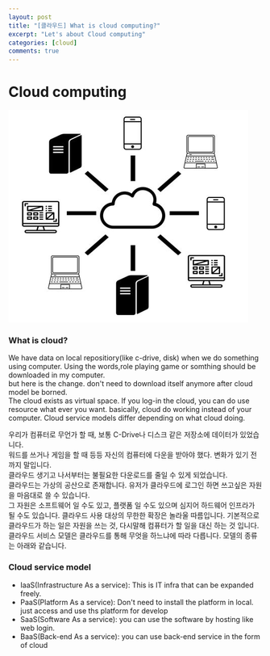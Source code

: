 ```yaml
---
layout: post
title: "[클라우드] What is cloud computing?"
excerpt: "Let's about Cloud computing"
categories: [cloud]
comments: true
---
```


# Cloud computing

![Precoure_mission_step](/img/cloud-computing.JPG)

### What is cloud?

We have data on local repositiory(like c-drive, disk) when we do something using computer.
Using the words,role playing game or somthing should be downloaded in my computer. <br>
but here is the change. don't need to download itself anymore after cloud model be borned.<br>
The cloud exists as virtual space. If you log-in the cloud, you can do use resource what ever you want.
basically, cloud do working instead of your computer. Cloud service models differ depending on what cloud doing.

우리가 컴퓨터로 무언가 할 때, 보통 C-Drive나 디스크 같은 저장소에 데이터가 있었습니다.<br>
워드를 쓰거나 게임을 할 때 등등 자신의 컴퓨터에 다운을 받아야 했다. 변화가 있기 전까지 말입니다.<br>
클라우드 생기고 나서부터는 불필요한 다운로드를 줄일 수 있게 되었습니다.<br>
클라우드는 가상의 공산으로 존재합니다. 유저가 클라우드에 로그인 하면 쓰고싶은 자원을 마음대로 쓸 수 있습니다.<br>
그 자원은 소프트웨어 일 수도 있고, 플랫폼 일 수도 있으며 심지어 하드웨어 인프라가 될 수도 있습니다. 클라우드 사용 대상의 무한한 확장은 놀라울 따름입니다.
기본적으로 클라우드가 하는 일은 자원을 쓰는 것, 다시말해 컴퓨터가 할 일을 대신 하는 것 입니다. 클라우드 서비스 모델은 클라우드를 통해 무엇을 하느냐에 따라 다릅니다. 모델의 종류는 아래와 같습니다.

### Cloud service model

<ul>
  <li>IaaS(Infrastructure As a service): This is IT infra that can be expanded freely. </li>
  <li>PaaS(Platform As a service): Don't need to install the platform in local. just access and use ths platform for develop </li>
  <li>SaaS(Software As a service): you can use the software by hosting like web login. </li>
  <li>BaaS(Back-end As a service): you can use back-end service in the form of cloud </li>
</ul>
